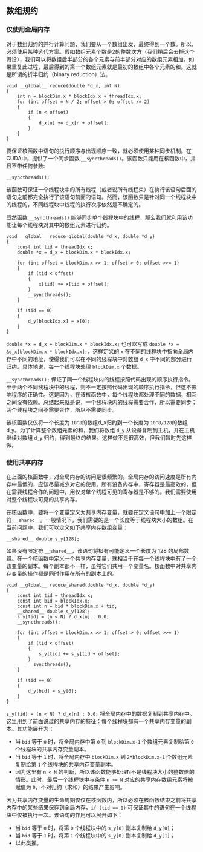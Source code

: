 ## 数组规约

### 仅使用全局内存
对于数组归约的并行计算问题，我们要从一个数组出发，最终得到一个数。所以，必须使用某种选代方案。假如数组元素个数是2的整数次方（我们稍后会去掉这个假设），我们可以将数组后半部分的各个元素与前半部分对应的数组元素相加。如果重复此过程，最后得到的第一个数组元素就是最初的数组中各个元素的和。这就是所谓的折半归约（binary reduction）法。

```
void __global__ reduce(double *d_x, int N)
{
    int n = blockDim.x * blockIdx.x + threadIdx.x;
    for (int offset = N / 2; offset > 0; offset /= 2)
    {
        if (n < offset)
        {
            d_x[n] += d_x[n + offset];
        }
    }
}
```

要保证核函数中语句的执行顺序与出现顺序一致，就必须使用某种同步机制。在CUDA中，提供了一个同步函数 `__syncthreads()`。该函数只能用在核函数中，并且不带任何参数:
```
__syncthreads();
```
该函数可保证一个线程块中的所有线程（或者说所有线程束）在执行该语句后面的语句之前都完全执行了该语句前面的语句。然而，该函数只是针对同一个线程块中的线程的，不同线程块中线程的执行次序依然是不确定的。

既然函数 `__syncthreads()` 能够同步单个线程块中的线程，那么我们就利用该功能让每个线程块对其中的数组元素进行归约。

```
void __global__ reduce_global(double *d_x, double *d_y)
{
    const int tid = threadIdx.x;
    double *x = d_x + blockDim.x * blockIdx.x;

    for (int offset = blockDim.x >> 1; offset > 0; offset >>= 1)
    {
        if (tid < offset)
        {
            x[tid] += x[tid + offset];
        }
        __syncthreads();
    }

    if (tid == 0)
    {
        d_y[blockIdx.x] = x[0];
    }
}
```

`double *x = d_x + blockDim.x * blockIdx.x;` 也可以写成 `double *x = &d_x[blockDim.x * blockIdx.x];`，这样定义的 `x` 在不同的线程块中指向全局内存中不同的地址，使得我们可以在不同的线程块中对数组 `d_x` 中不同的部分进行归约。具体地说，每一个线程块处理 `blockDim.x` 个数据。

`__syncthreads();` 保证了同一个线程块内的线程按照代码出现的顺序执行指令。至于两个不同线程块中的线程，则不一定按照代码出现的顺序执行指令，但这不影响程序的正确性。这是因为，在该核函数中，每个线程块都处理不同的数据，相互之间没有依赖。总结起来就是说，一个线程块内的线程需要合作，所以需要同步；两个线程块之间不需要合作，所以不需要同步。

该核函数仅仅将一个长度为 `10^8`的数组d_x归约到一个长度为 `10^8/128`的数组d_y。为了计算整个数组元素的和，我们将数组 `d_y` 从设备复制到主机，并在主机继续对数组 `d_y` 归约，得到最终的结果。这样做不是很高效，但我们暂时先这样做。


### 使用共享内存

在上面的核函数中，对全局内存的访问是很频繁的。全局内存的访问速度是所有内存中最低的，应该尽量减少对它的使用。所有设备内存中，寄存器是最高效的，但在需要线程合作的问题中，用仅对单个线程可见的寄存器是不够的。我们需要使用对整个线程块可见的共享内存。

在核函数中，要将一个变量定义为共享内存变量，就要在定义语句中加上一个限定符 `__shared__`。一般情况下，我们需要的是一个长度等于线程块大小的数组。在当前问题中，我们可以定义如下共享内存数组变量：
```
__shared__ double s_y[128];
```
如果没有限定符 `__shared__`，该语句将极有可能定义一个长度为 128 的局部数组。在一个核函数中定义一个共享内存变量，就相当于在每一个线程块中有了一个该变量的副本。每个副本都不一样，虽然它们共用一个变量名。核函数中对共享内存变量的操作都是同时作用在所有的副本上的。

```
void __global__ reduce_shared(double *d_x, double *d_y)
{
    const int tid = threadIdx.x;
    const int bid = blockIdx.x;
    const int n = bid * blockDim.x + tid;
    __shared__ double s_y[128];
    s_y[tid] = (n < N) ? d_x[n] : 0.0;
    __syncthreads();

    for (int offset = blockDim.x >> 1; offset > 0; offset >>= 1)
    {
        if (tid < offset)
        {
            s_y[tid] += s_y[tid + offset];
        }
        __syncthreads();
    }

    if (tid == 0)
    {
        d_y[bid] = s_y[0];
    }
}
```

`s_y[tid] = (n < N) ? d_x[n] : 0.0;` 将全局内存中的数据复制到共享内存中。这里用到了前面说过的共享内存的特征：每个线程块都有一个共享内存变量的副本。其功能展开为：

- 当 `bid` 等于 `0` 时，将全局内存中第 `0` 到 `blockDim.x-1` 个数组元素复制给第 `0` 个线程块的共享内存变量副本。
- 当 `bid` 等于 `1` 时，将全局内存中 `blockDim.x` 到 `2*blockDim.x-1` 个数组元素复制给第 `1` 个线程块的共享内存变量副本。
- 因为这里有 `n < N` 的判断，所以该函数能够处理N不是线程块大小的整数倍的情形。此时，最后一个线程块中与条件 `n >= N` 对应的共享内存数组元素将被赋值为 `0`，不对归约（求和）的结果产生影响。

因为共享内存变量的生命周期仅仅在核函数内，所以必须在核函数结束之前将共享内存中的某些结果保存到全局内存，`if (tid == 0)` 可保证其中的语句在一个线程块中仅被执行一次。该语句的作用可以展开如下：

- 当 `bid` 等于 `0` 时，将第 `0` 个线程块中的 `s_y[0]` 副本复制给 `d_y[0]`；
- 当 `bid` 等于 `1` 时，将第 `1` 个线程块中的 `s_y[0]` 副本复制给 `d_y[1]`；
- 以此类推。


















